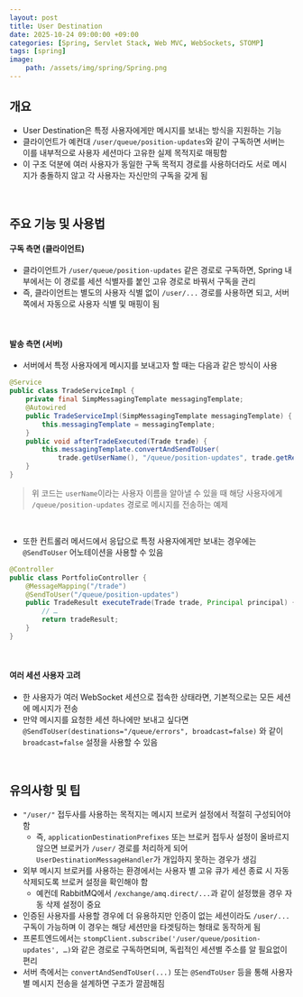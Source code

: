 ```yaml
---
layout: post
title: User Destination
date: 2025-10-24 09:00:00 +09:00
categories: [Spring, Servlet Stack, Web MVC, WebSockets, STOMP]
tags: [spring]
image:
    path: /assets/img/spring/Spring.png
---
```



## 개요 

- User Destination은 특정 사용자에게만 메시지를 보내는 방식을 지원하는 기능
- 클라이언트가 예컨대 `/user/queue/position-updates`와 같이 구독하면 서버는 이를 내부적으로 사용자 세션마다 고유한 실제 목적지로 매핑함
- 이 구조 덕분에 여러 사용자가 동일한 구독 목적지 경로를 사용하더라도 서로 메시지가 충돌하지 않고 각 사용자는 자신만의 구독을 갖게 됨

<br>

## 주요 기능 및 사용법

#### 구독 측면 (클라이언트)

- 클라이언트가 `/user/queue/position-updates` 같은 경로로 구독하면, Spring 내부에서는 이 경로를 세션 식별자를 붙인 고유 경로로 바꿔서 구독을 관리
- 즉, 클라이언트는 별도의 사용자 식별 없이 `/user/...` 경로를 사용하면 되고, 서버 쪽에서 자동으로 사용자 식별 및 매핑이 됨

<br>

#### 발송 측면 (서버)

- 서버에서 특정 사용자에게 메시지를 보내고자 할 때는 다음과 같은 방식이 사용

```java
@Service
public class TradeServiceImpl {
    private final SimpMessagingTemplate messagingTemplate;
    @Autowired
    public TradeServiceImpl(SimpMessagingTemplate messagingTemplate) {
        this.messagingTemplate = messagingTemplate;
    }
    public void afterTradeExecuted(Trade trade) {
        this.messagingTemplate.convertAndSendToUser(
            trade.getUserName(), "/queue/position-updates", trade.getResult());
    }
}
```

> 위 코드는 `userName`이라는 사용자 이름을 알아낼 수 있을 때 해당 사용자에게 `/queue/position-updates` 경로로 메시지를 전송하는 예제

<br>

- 또한 컨트롤러 메서드에서 응답으로 특정 사용자에게만 보내는 경우에는 `@SendToUser` 어노테이션을 사용할 수 있음

```java
@Controller
public class PortfolioController {
    @MessageMapping("/trade")
    @SendToUser("/queue/position-updates")
    public TradeResult executeTrade(Trade trade, Principal principal) {
        // …
        return tradeResult;
    }
}
```

<br>

#### 여러 세션 사용자 고려

- 한 사용자가 여러 WebSocket 세션으로 접속한 상태라면, 기본적으로는 모든 세션에 메시지가 전송
- 만약 메시지를 요청한 세션 하나에만 보내고 싶다면 `@SendToUser(destinations="/queue/errors", broadcast=false)` 와 같이 `broadcast=false` 설정을 사용할 수 있음

<br>

## 유의사항 및 팁

- `"/user/"` 접두사를 사용하는 목적지는 메시지 브로커 설정에서 적절히 구성되어야 함
  - 즉, `applicationDestinationPrefixes` 또는 브로커 접두사 설정이 올바르지 않으면 브로커가 `/user/` 경로를 처리하게 되어 `UserDestinationMessageHandler`가 개입하지 못하는 경우가 생김
- 외부 메시지 브로커를 사용하는 환경에서는 사용자 별 고유 큐가 세션 종료 시 자동 삭제되도록 브로커 설정을 확인해야 함
  - 예컨데 RabbitMQ에서 `/exchange/amq.direct/...`과 같이 설정했을 경우 자동 삭제 설정이 중요
- 인증된 사용자를 사용할 경우에 더 유용하지만 인증이 없는 세션이라도 `/user/...` 구독이 가능하며 이 경우는 해당 세션만을 타겟팅하는 형태로 동작하게 됨
- 프론트엔드에서는 `stompClient.subscribe('/user/queue/position-updates', …)`와 같은 경로로 구독하면되며, 독립적인 세션별 주소를 알 필요없이 편리
- 서버 측에서는 `convertAndSendToUser(...)` 또는 `@SendToUser` 등을 통해 사용자별 메시지 전송을 설계하면 구조가 깔끔해짐